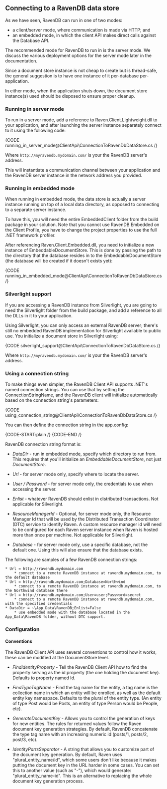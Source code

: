 ﻿
## Connecting to a RavenDB data store

As we have seen, RavenDB can run in one of two modes:
 
* a client/server mode, where communication is made via HTTP; and 
* an embedded mode, in which the client API makes direct calls against the Database API.

The recommended mode for RavenDB to run in is the server mode. We discuss the various deployment options for the server mode later in the documentation.

Since a document store instance is not cheap to create but is thread-safe, the general suggestion is to have one instance of it per-database per-application.

In either mode, when the application shuts down, the document store instance(s) used should be disposed to ensure proper cleanup.

### Running in server mode

To run in a server mode, add a reference to Raven.Client.Lightweight.dll to your application, and after launching the server instance separately connect to it using the following code:

{CODE running_in_server_mode@ClientApi\ConnectionToRavenDbDataStore.cs /}

Where `http://myravendb.mydomain.com/` is your the RavenDB server's address.

This will instantiate a communication channel between your application and the RavenDB server instance in the network address you provided.

### Running in embedded mode

When running in embedded mode, the data store is actually a server instance running on top of a local data directory, as opposed to connecting to a separate server instance.

To have this, you will need the entire EmbeddedClient folder from the build package in your solution. Note that you cannot use RavenDB Embedded on the Client Profile, you have to change the project properties to use the full .NET framework profiler. 

After referencing Raven.Client.Embedded.dll, you need to initialize a new instance of EmbeddableDocumentStore. This is done by passing the path to the directory that the database resides in to the EmbeddableDocumentStore (the database will be created if it doesn't exists yet):

{CODE running_in_embedded_mode@ClientApi\ConnectionToRavenDbDataStore.cs /}

### Silverlight support

If you are accessing a RavenDB instance from Silverlight, you are going to need the Silverlight folder from the build package, and add a reference to all the DLLs in it to your application.

Using Silverlight, you can only access an external RavenDB server; there's still no embedded RavenDB implementation for Silverlight available to public use. You initialize a document store in Silverlight using:

{CODE silverlight_support@ClientApi\ConnectionToRavenDbDataStore.cs /}

Where `http://myravendb.mydomain.com/` is your the RavenDB server's address.

### Using a connection string

To make things even simpler, the RavenDB Client API supports .NET's named connection strings. You can use that by setting the ConnectionStringName, and the RavenDB client will initialize automatically based on the connection string's parameters:

{CODE using_connection_string@ClientApi\ConnectionToRavenDbDataStore.cs /}

You can then define the connection string in the app.config:

{CODE-START:plain /}
  <connectionStrings>
    <add name="Local" connectionString="DataDir = ~\Data"/>
    <add name="Server" connectionString="Url = http://localhost:8080"/>
    <add name="Secure" connectionString="Url = http://localhost:8080;user=beam;password=up;ResourceManagerId=d5723e19-92ad-4531-adad-8611e6e05c8a"/>
  </connectionStrings>
{CODE-END /}

RavenDB connection string format is:

* _DataDir_ - run in embedded mode, specify which directory to run from. This requires that you'll initialize an *EmbeddableDocumentStore*, not just *DocumentStore*.

* _Url_ - for server mode only, specify where to locate the server.

* _User / Password_ - for server mode only, the credentials to use when accessing the server.

* _Enlist_ - whatever RavenDB should enlist in distributed transactions. Not applicable for Silverlight.

* _ResourceManagerId_ - Optional, for server mode only, the Resource Manager Id that will be used by the Distributed Transaction Coordinator (DTC) service to identify Raven. A custom resource manager id will need to be configured for each Raven server instance when Raven is hosted more than once per machine. Not applicable for Silverlight.

* _Database_ - for server mode only, use a specific database, not the default one. Using this will also ensure that the database exists.

The following are samples of a few RavenDB connection strings:

    * Url = http://ravendb.mydomain.com
        * connect to a remote RavenDB instance at ravendb.mydomain.com, to the default database
    * Url = http://ravendb.mydomain.com;Database=Northwind
        * connect to a remote RavenDB instance at ravendb.mydomain.com, to the Northwind database there
    * Url = http://ravendb.mydomain.com;User=user;Password=secret
        * connect to a remote RavenDB instance at ravendb.mydomain.com, with the specified credentials
    * DataDir = ~\App_Data\RavenDB;Enlist=False 
        * use embedded mode with the database located in the App_Data\RavenDB folder, without DTC support.

### Configuration

#### Conventions

The RavenDB Client API uses several conventions to control how it works, these can be modified at the DocumentStore level.

* _FindIdentityProperty_ - Tell the RavenDB Client API how to find the property serving as the id property (the one holding the document key). Defaults to property named Id.

* _FindTypeTagName_ - Find the tag name for the entity, a tag name is the collection name in which an entity will be enrolled, as well as the default entity key namespace. Defaults to the plural of the entity type. (An entity of type Post would be Posts, an entity of type Person would be People, etc).

* _GenerateDocumentKey_ - Allows you to control the generation of keys for new entities. The rules for returned values follow the Raven document key generation strategies. By default, RavenDB concatenate the type tag name with an increasing numeric id (posts/1, posts/2, post/3, etc).

* _IdentityPartsSeparator_ - A string that allows you to customize part of the document key generation. By default, Raven uses "plural_entity_name/id", which some users don't like because it makes putting the document key in the URL harder in some cases. You can set this to another value (such as "-"), which would generate: "plural_entity_name-id". This is an alternative to replacing the whole document key generation process.
